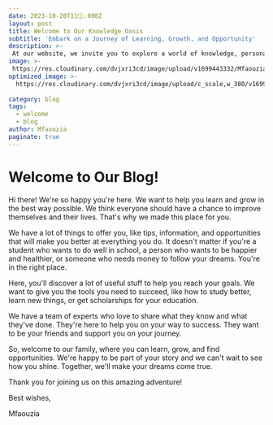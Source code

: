 ```yaml
---
date: 2023-10-20T11🕧.000Z
layout: post
title: Welcome to Our Knowledge Oasis
subtitle: 'Embark on a Journey of Learning, Growth, and Opportunity'
description: >-
 At our website, we invite you to explore a world of knowledge, personal development, and scholarship opportunities. We're here to help you on your path to success, whether you're looking to enhance your skills, achieve academic excellence, or secure financial aid. Join us on this exciting journey of discovery and self-improvement. Welcome aboard!
image: >-
 https://res.cloudinary.com/dvjxri3cd/image/upload/v1699443332/Mfaouzia/suqi6f5qgpu7py9cyndw.jpg
optimized_image: >-
  https://res.cloudinary.com/dvjxri3cd/image/upload/c_scale,w_380/v1699443332/Mfaouzia/suqi6f5qgpu7py9cyndw.jpg
  
category: blog
tags:
  - welcome
  - blog
author: Mfaouzia
paginate: true
---
```

# Welcome to Our Blog!

Hi there! We're so happy you're here. We want to help you learn and grow in the best way possible. We think everyone should have a chance to improve themselves and their lives. That's why we made this place for you.

We have a lot of things to offer you, like tips, information, and opportunities that will make you better at everything you do. It doesn't matter if you're a student who wants to do well in school, a person who wants to be happier and healthier, or someone who needs money to follow your dreams. You're in the right place.

Here, you'll discover a lot of useful stuff to help you reach your goals. We want to give you the tools you need to succeed, like how to study better, learn new things, or get scholarships for your education.

We have a team of experts who love to share what they know and what they've done. They're here to help you on your way to success. They want to be your friends and support you on your journey.

So, welcome to our family, where you can learn, grow, and find opportunities. We're happy to be part of your story and we can't wait to see how you shine. Together, we'll make your dreams come true.

Thank you for joining us on this amazing adventure!

Best wishes,

Mfaouzia
